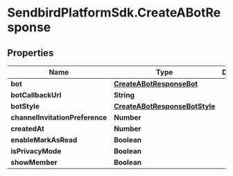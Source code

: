 # SendbirdPlatformSdk.CreateABotResponse

## Properties

Name | Type | Description | Notes
------------ | ------------- | ------------- | -------------
**bot** | [**CreateABotResponseBot**](CreateABotResponseBot.md) |  | 
**botCallbackUrl** | **String** |  | [optional] 
**botStyle** | [**CreateABotResponseBotStyle**](CreateABotResponseBotStyle.md) |  | [optional] 
**channelInvitationPreference** | **Number** |  | [optional] 
**createdAt** | **Number** |  | [optional] 
**enableMarkAsRead** | **Boolean** |  | [optional] 
**isPrivacyMode** | **Boolean** |  | [optional] 
**showMember** | **Boolean** |  | [optional] 


